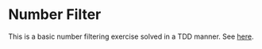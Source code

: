 # Number Filter

This is a basic number filtering exercise solved in a TDD manner. See [here](https://one2n.io/go-bootcamp/go-projects/basic-number-filtering/basic-number-filtering-exercise).

